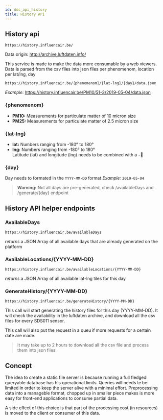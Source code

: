 ```yaml
---
id: doc_api_history
title: History API
---
```


## History api 

```
https://history.influencair.be/
```

Data origin: http://archive.luftdaten.info/

This service is made to make the data more consumable by a web viewers.
Data is parsed from the csv files into json files per phenomenom, location per lat/lng, day

```
https://history.influencair.be/{phenomenom}/{lat-lng}/{day}/data.json
```

*Example:* https://history.influencair.be/PM10/51-3/2019-05-04/data.json

### {phenomenom}

- **PM10:** Measurements for particulate matter of 10 micron size
- **PM25:** Measurements for particulate matter of 2.5 micron size

### {lat-lng}

- **lat:** Numbers ranging from -180° to 180°
- **lng:** Numbers ranging from -180° to 180°<br/>Latitude (lat) and longitude (lng) needs to be combined with a `-`

### {day}

Day needs to formated in the `YYYY-MM-DD` format
*Example:* `2019-05-04` 

> **Warning:** Not all days are pre-generated, check /availableDays and /generate/{day} endpoint

## History API helper endpoints

### AvailableDays

```
https://history.influencair.be/availableDays
```
*returns* a JSON Array of all available days that are already generated on the platform

### AvailableLocations/{YYYY-MM-DD}

```
https://history.influencair.be/availableLocations/{YYYY-MM-DD}
```
*returns* a JSON Array of all available lat-lng tiles for this day

### GenerateHistory/{YYYY-MM-DD}

```
https://history.influencair.be/generateHistory/{YYYY-MM-DD}
```
This call will start generating the history files for this day (YYYY-MM-DD). It will check the availability in the luftdaten archive, and download all the csv files for every SDS011 sensor.

This call will also put the request in a queu if more requests for a certain date are made. 

> It may take up to 2 hours to download all the csv file and process them into json files

## Concept

The idea to create a static file server is because running a full fledged queryable database has his operational limits. Queries will needs te be limited in order to keep the server alive with a minimal effort.
Preprocessing data into a manageble format, chopped up in smaller piece makes is more easy for front-end applications to consume partial data.

A side effect of this choice is that part of the processing cost (in resources) is moved to the client or consumer of this data. 
